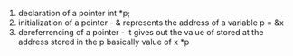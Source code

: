 1. declaration of a pointer
        int *p;
2. initialization of a pointer - & represents the address of a variable
        p = &x 
3. dereferrencing of a pointer - it gives out the value of stored at the address stored in the p basically value of x
        *p
